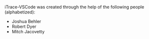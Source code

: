 iTrace-VSCode was created through the help of the following people (alphabetized):

- Joshua Behler
- Robert Dyer
- Mitch Jacovetty
